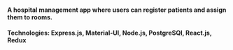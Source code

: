 #### A hospital management app where users can register patients and assign them to rooms.



#### Technologies: Express.js, Material-UI, Node.js, PostgreSQl, React.js, Redux